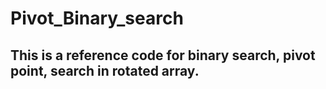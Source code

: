 # Pivot_Binary_search
## This is a reference code for binary search, pivot point, search in rotated array.
